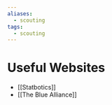 ```yaml
---
aliases:
  - scouting
tags:
  - scouting
---
```


# Useful Websites

- [[Statbotics]]
- [[The Blue Alliance]]